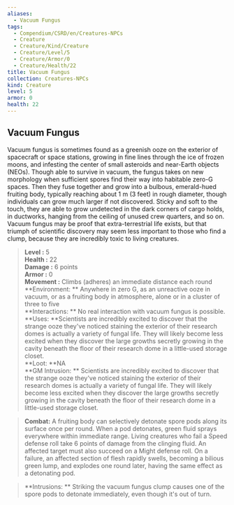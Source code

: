 ```yaml
---
aliases:
  - Vacuum Fungus
tags:
  - Compendium/CSRD/en/Creatures-NPCs
  - Creature
  - Creature/Kind/Creature
  - Creature/Level/5
  - Creature/Armor/0
  - Creature/Health/22
title: Vacuum Fungus
collection: Creatures-NPCs
kind: Creature
level: 5
armor: 0
health: 22
---
```

## Vacuum Fungus  
Vacuum fungus is sometimes found as a greenish ooze on the exterior of spacecraft or space stations, growing in fine lines through the ice of frozen moons, and infesting the center of small asteroids and near-Earth objects (NEOs). Though able to survive in vacuum, the fungus takes on new morphology when sufficient spores find their way into habitable zero-G spaces. Then they fuse together and grow into a bulbous, emerald-hued fruiting body, typically reaching about 1 m (3 feet) in rough diameter, though individuals can grow much larger if not discovered. Sticky and soft to the touch, they are able to grow undetected in the dark corners of cargo holds, in ductworks, hanging from the ceiling of unused crew quarters, and so on. 
Vacuum fungus may be proof that extra-terrestrial life exists, but that triumph of scientific discovery may seem less important to those who find a clump, because they are incredibly toxic to living creatures.  

  
> **Level :** 5  
> **Health :** 22  
> **Damage :** 6 points  
> **Armor :** 0  
> **Movement :** Climbs (adheres) an immediate distance each round  
> **Environment: ** Anywhere in zero G, as an unreactive ooze in vacuum, or as a fruiting body in atmosphere, alone or in a cluster of three to five  
> **Interactions: ** No real interaction with vacuum fungus is possible.  
> **Uses: **Scientists are incredibly excited to discover that the strange ooze they've noticed staining the exterior of their research domes is actually a variety of fungal life. They will likely become less excited when they discover the large growths secretly growing in the cavity beneath the floor of their research dome in a little-used storage closet.  
> **Loot: **NA  
> **GM Intrusion: ** Scientists are incredibly excited to discover that the strange ooze they've noticed staining the exterior of their research domes is actually a variety of fungal life. They will likely become less excited when they discover the large growths secretly growing in the cavity beneath the floor of their research dome in a little-used storage closet.  

> **Combat:** 
> A fruiting body can selectively detonate spore pods along its surface once per round. When a pod detonates, green fluid sprays everywhere within immediate range. Living creatures who fail a Speed defense roll take 6 points of damage from the clinging fluid. An affected target must also succeed on a Might defense roll. On a failure, an affected section of flesh rapidly swells, becoming a bilious green lump, and explodes one round later, having the same effect as a detonating pod.  
  

> **Intrusions: ** 
> Striking the vacuum fungus clump causes one of the spore pods to detonate immediately, even though it's out of turn.  
